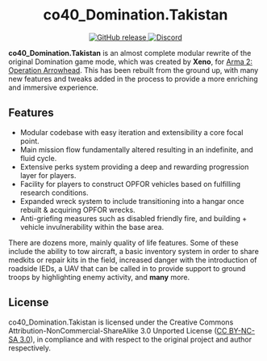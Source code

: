 <h1 align="center">
    co40_Domination.Takistan
</h1>

<p align="center">
    <a href="https://github.com/pridit/co40_Domination.Takistan/releases">
        <img alt="GitHub release" src="https://img.shields.io/github/release/Pridit/co40_Domination.Takistan.svg" />
    </a>
    <a href="https://discord.me/pridit">
        <img alt="Discord" src="https://img.shields.io/discord/538096202282172447?color=%237289da&label=discord&logo=discord&logoColor=%23fff">
    </a>
</p>

**co40_Domination.Takistan** is an almost complete modular rewrite of the original Domination game mode, which was created by **Xeno**, for [Arma 2: Operation Arrowhead](https://en.wikipedia.org/wiki/ARMA_2:_Operation_Arrowhead). This has been rebuilt from the ground up, with many new features and tweaks added in the process to provide a more enriching and immersive experience.

## Features
- Modular codebase with easy iteration and extensibility a core focal point.
- Main mission flow fundamentally altered resulting in an indefinite, and fluid cycle.
- Extensive perks system providing a deep and rewarding progression layer for players.
- Facility for players to construct OPFOR vehicles based on fulfilling research conditions.
- Expanded wreck system to include transitioning into a hangar once rebuilt & acquiring OPFOR wrecks.
- Anti-griefing measures such as disabled friendly fire, and building + vehicle invulnerability within the base area.

There are dozens more, mainly quality of life features. Some of these include the ability to tow aircraft, a basic inventory system in order to share medkits or repair kits in the field, increased danger with the introduction of roadside IEDs, a UAV that can be called in to provide support to ground troops by highlighting enemy activity, and **many** more.

## License
co40_Domination.Takistan is licensed under the Creative Commons Attribution-NonCommercial-ShareAlike 3.0 Unported License ([CC BY-NC-SA 3.0](https://creativecommons.org/licenses/by-nc-sa/3.0/)), in compliance and with respect to the original project and author respectively.
